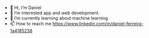 - 👋 Hi, I’m Daniel
- 👀 I’m interested app and web development.
- 🌱 I’m currently learning about machine learning.
- 📫 How to reach me https://www.linkedin.com/in/daniel-ferreira-1a4185238

<!---
daniel-was-taken/daniel-was-taken is a ✨ special ✨ repository because its `README.md` (this file) appears on your GitHub profile.
You can click the Preview link to take a look at your changes.
--->
